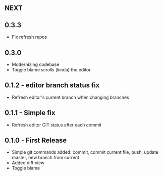 ## NEXT

## 0.3.3
* Fix refresh repos

## 0.3.0
* Modernizing codebase
* Toggle blame scrolls (kinda) the editor

## 0.1.2 - editor branch status fix
* Refresh editor's current branch when changing branches

## 0.1.1 - Simple fix
* Refresh editor GIT status after each commit

## 0.1.0 - First Release
* Simple git commands added: commit, commit current file, push, update master, new branch from current
* Added diff view
* Toggle blame
